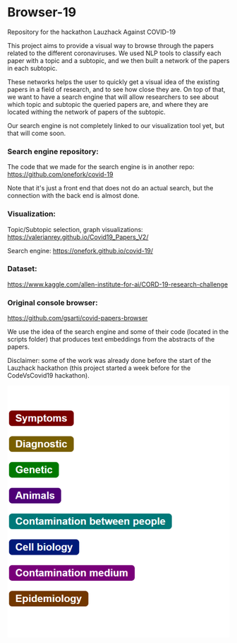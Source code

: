 # Browser-19
Repository for the hackathon Lauzhack Against COVID-19

This project aims to provide a visual way to browse through the papers related to the different coronaviruses. We used NLP tools to classify each paper with a topic and a subtopic, and we then built a network of the papers in each subtopic.

These networks helps the user to quickly get a visual idea of the existing papers in a field of research, and to see how close they are.
On top of that, we want to have a search engine that will allow researchers to see about which topic and subtopic the queried papers are, and where they are located withing the network of papers of the subtopic.

Our search engine is not completely linked to our visualization tool yet, but that will come soon.

### Search engine repository:
The code that we made for the search engine is in another repo: https://github.com/onefork/covid-19

Note that it's just a front end that does not do an actual search, but the connection with the back end is almost done.

### Visualization: 
Topic/Subtopic selection, graph visualizations: https://valerianrey.github.io/Covid19_Papers_V2/

Search engine: https://onefork.github.io/covid-19/

### Dataset: 
https://www.kaggle.com/allen-institute-for-ai/CORD-19-research-challenge

### Original console browser: 
https://github.com/gsarti/covid-papers-browser

We use the idea of the search engine and some of their code (located in the scripts folder) that produces text embeddings from the abstracts of the papers.

Disclaimer: some of the work was already done before the start of the Lauzhack hackathon (this project started a week before for the CodeVsCovid19 hackathon).

![Topic selection](images/topics.png)
